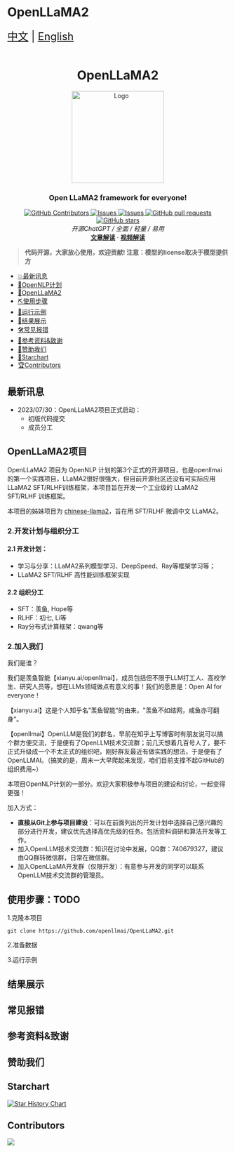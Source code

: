 # OpenLLaMA2
<div style="font-size: 1.5rem;">
  <a href="./README.md">中文</a> |
  <a href="./readme_en.md">English</a>
</div>



</br>

<h1 align="center">OpenLLaMA2</h1>
<div align="center">
  <a href="https://github.com/catqaq/ChatPiXiu">
    <img src="./docs/imgs/pixiu.png" alt="Logo" height="210">
  </a>



  <p align="center">
    <h3>Open LLaMA2 framework for everyone!</h3>
      <a href="https://github.com/openllmai/OpenLLaMA2/graphs/contributors">
        <img alt="GitHub Contributors" src="https://img.shields.io/github/contributors/catqaq/ChatPiXiu" />
      </a>
      <a href="https://github.com/catqaq/ChatPiXiu/issues">
        <img alt="Issues" src="https://img.shields.io/github/issues/catqaq/ChatPiXiu?color=0088ff" />
      </a>
      <a href="https://github.com/openllmai/OpenLLaMA2/discussions">
        <img alt="Issues" src="https://img.shields.io/github/discussions/openllmai/OpenLLaMA2?color=0088ff" />
      </a>
      <a href="https://github.com/openllmai/OpenLLaMA2/pulls">
        <img alt="GitHub pull requests" src="https://img.shields.io/github/issues-pr/openllmai/OpenLLaMA2?color=0088ff" />
      <a href="https://github.com/openllmai/OpenLLaMA2/stargazers">
        <img alt="GitHub stars" src="https://img.shields.io/github/stars/openllmai/OpenLLaMA2?color=ccf" />
      </a>
      <br/>
      <em>开源ChatGPT / 全面 / 轻量 / 易用 </em>
      <br/>
      <a href="https://zhuanlan.zhihu.com/p/622065348/"><strong>文章解读</strong></a>
        ·
      <a href="https://zhuanlan.zhihu.com/p/622065348"><strong>视频解读</strong></a>
    </p>







 </p>
</div>

> **代码开源，大家放心使用，欢迎贡献! 注意：模型的license取决于模型提供方**


- [💥最新讯息](#最新讯息)
- [💫OpenNLP计划](#OpenNLP计划)
- [💫OpenLLaMA2](#OpenLLaMA2项目)
- [⛏️使用步骤](#使用步骤)
- [📄运行示例](#运行示例)
- [📄结果展示](#结果展示)
- [🛠️常见报错](#常见报错)
- [💐参考资料&致谢](#参考资料&致谢)
- [🌟赞助我们](#赞助我们)
- [🌈Starchart](#Starchart)
- [🏆Contributors](#Contributors)




## 最新讯息

- 2023/07/30：OpenLLaMA2项目正式启动：
  - 初版代码提交
  - 成员分工

## OpenLLaMA2项目

OpenLLaMA2 项目为 OpenNLP 计划的第3个正式的开源项目，也是openllmai 的第一个实践项目，LLaMA2很好很强大，但目前开源社区还没有可实际应用 LLaMA2 SFT/RLHF训练框架，本项目旨在开发一个工业级的 LLaMA2 SFT/RLHF 训练框架。

本项目的姊妹项目为 [chinese-llama2](https://github.com/OpenLLMAI/chinese-llama2)，旨在用 SFT/RLHF 微调中文 LLaMA2。

### 2.开发计划与组织分工

#### 2.1 开发计划：

- 学习与分享：LLaMA2系列模型学习、DeepSpeed、Ray等框架学习等；
- LLaMA2 SFT/RLHF 高性能训练框架实现

#### 2.2 组织分工

- SFT：羡鱼, Hope等
- RLHF：初七, Li等
- Ray分布式计算框架：qwang等


### 2.加入我们

我们是谁？

我们是羡鱼智能【xianyu.ai/openllmai】，成员包括但不限于LLM打工人、高校学生、研究人员等，想在LLMs领域做点有意义的事！我们的愿景是：Open AI for everyone！

【xianyu.ai】这是个人知乎名”羡鱼智能“的由来，"羡鱼不如结网，咸鱼亦可翻身"。

【openllmai】OpenLLM是我们的群名，早前在知乎上写博客时有朋友说可以搞个群方便交流，于是便有了OpenLLM技术交流群；前几天想着几百号人了，要不正式升级成一个不太正式的组织吧，刚好群友最近有做实践的想法，于是便有了OpenLLMAI。（搞笑的是，周末一大早爬起来发现，咱们目前支撑不起GitHub的组织费用~）

本项目OpenNLP计划的一部分。欢迎大家积极参与项目的建设和讨论，一起变得更强！

加入方式：

- **直接从Git上参与项目建设**：可以在前面列出的开发计划中选择自己感兴趣的部分进行开发，建议优先选择高优先级的任务。包括资料调研和算法开发等工作。
- 加入OpenLLM技术交流群：知识在讨论中发展，QQ群：740679327，建议由QQ群转微信群，日常在微信群。
- 加入OpenLLaMA开发群（仅限开发）：有意参与开发的同学可以联系OpenLLM技术交流群的管理员。



## 使用步骤：TODO

1.克隆本项目

```
git clone https://github.com/openllmai/OpenLLaMA2.git
```

2.准备数据



3.运行示例



## 结果展示




## 常见报错



## 参考资料&致谢



## 赞助我们





## Starchart

[![Star History Chart](https://api.star-history.com/svg?repos=openllmai/OpenLLaMA2&type=Date)](https://star-history.com/#openllmai/OpenLLaMA2&Date)

## Contributors

<a href="https://github.com/openllmai/OpenLLaMA2/graphs/contributors">
  <img src="https://contrib.rocks/image?repo=openllmai/OpenLLaMA2" />
</a>
